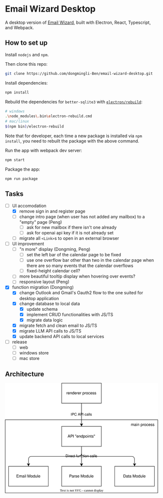 # Email Wizard Desktop

A desktop version of [Email Wizard](https://github.com/dongmingli-Ben/email-wizard), built with Electron, React, Typescript, and Webpack.

## How to set up

Install `nodejs` and `npm`.

Then clone this repo:

```bash
git clone https://github.com/dongmingli-Ben/email-wizard-desktop.git
```

Install dependencies:

```bash
npm install
```

Rebuild the dependencies for `better-sqlite3` with [`electron/rebuild`](https://github.com/electron/rebuild):

```bash
# windows
.\node_modules\.bin\electron-rebuild.cmd
# mac/linux
$(npm bin)/electron-rebuild
```

Note that for developer, each time a new package is installed via `npm install`, you need to rebuilt the package with the above command.

Run the app with webpack dev server:

```bash
npm start
```

Package the app:

```bash
npm run package
```

## Tasks

- [ ] UI accomodation
  - [x] remove sign in and register page
  - [ ] change intro page (when user has not added any mailbox) to a "empty" page (Peng)
    - [ ] ask for new mailbox if there isn't one already
    - [ ] ask for openai api key if it is not already set
  - [ ] migrate all `<Link>`s to open in an external browser
- [ ] UI improvement
  - [ ] "n more" display (Dongming, Peng)
    - [ ] set the left bar of the calendar page to be fixed
    - [ ] use one overflow bar other than two in the calendar page when there are so many events that the calendar overflows
    - [ ] fixed-height calendar cell?
  - [ ] more beautiful tooltip display when hovering over events?
  - [ ] responsive layout (Peng)
- [x] function migration (Dongming)
  - [x] change Outlook and Gmail's Oauth2 flow to the one suited for desktop application
  - [x] change database to local data
    - [x] update schema
    - [x] implement CRUD functionalities with JS/TS
    - [x] migrate data logic
  - [x] migrate fetch and clean email to JS/TS
  - [x] migrate LLM API calls to JS/TS
  - [x] update backend API calls to local services
- [ ] release
  - [ ] web
  - [ ] windows store
  - [ ] mac store

## Architecture

![image](docs/architecture.drawio.svg)
